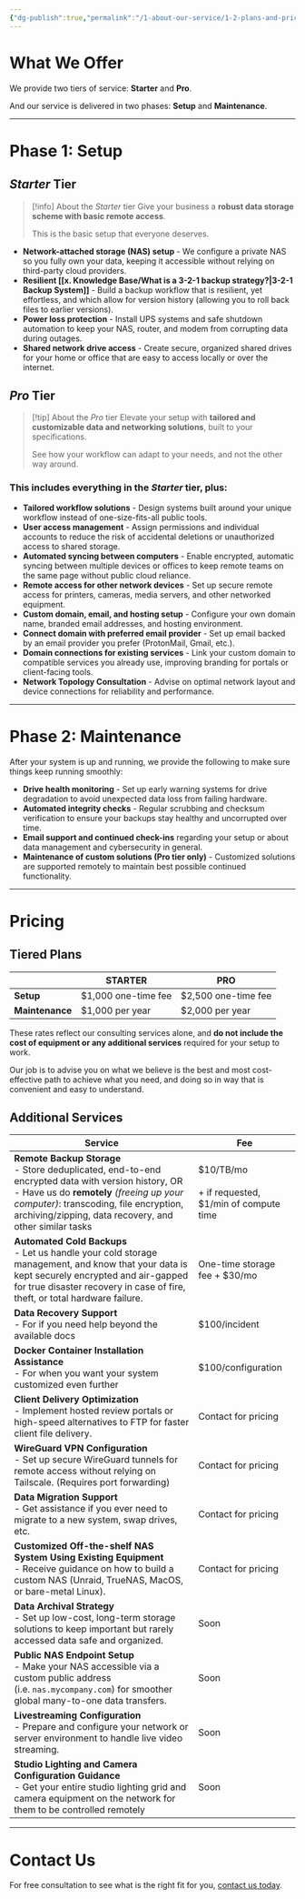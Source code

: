 ```yaml
---
{"dg-publish":true,"permalink":"/1-about-our-service/1-2-plans-and-pricing/"}
---
```


# What We Offer

We provide two tiers of service: **Starter** and **Pro**.

And our service is delivered in two phases: **Setup** and **Maintenance**.

---
# Phase 1: Setup

## *Starter* Tier

> [!info] About the *Starter* tier
> Give your business a **robust data storage scheme with basic remote access**.
> 
> This is the basic setup that everyone deserves.

- **Network-attached storage (NAS) setup** - We configure a private NAS so you fully own your data, keeping it accessible without relying on third-party cloud providers.
- **Resilient [[x. Knowledge Base/What is a 3-2-1 backup strategy?\|3-2-1 Backup System]]** - Build a backup workflow that is resilient, yet effortless, and which allow for version history (allowing you to roll back files to earlier versions).
- **Power loss protection** - Install UPS systems and safe shutdown automation to keep your NAS, router, and modem from corrupting data during outages.
- **Shared network drive access** - Create secure, organized shared drives for your home or office that are easy to access locally or over the internet.
## *Pro* Tier

> [!tip] About the *Pro* tier
> Elevate your setup with **tailored and customizable data and networking solutions**, built to your specifications.
> 
> See how your workflow can adapt to your needs, and not the other way around.

### This includes everything in the *Starter* tier, plus:

- **Tailored workflow solutions** - Design systems built around your unique workflow instead of one-size-fits-all public tools.
- **User access management** - Assign permissions and individual accounts to reduce the risk of accidental deletions or unauthorized access to shared storage.
- **Automated syncing between computers** - Enable encrypted, automatic syncing between multiple devices or offices to keep remote teams on the same page without public cloud reliance.
- **Remote access for other network devices** - Set up secure remote access for printers, cameras, media servers, and other networked equipment.
- **Custom domain, email, and hosting setup** - Configure your own domain name, branded email addresses, and hosting environment.
- **Connect domain with preferred email provider** - Set up email backed by an email provider you prefer (ProtonMail, Gmail, etc.).
- **Domain connections for existing services** - Link your custom domain to compatible services you already use, improving branding for portals or client-facing tools.
- **Network Topology Consultation** - Advise on optimal network layout and device connections for reliability and performance.

---
# Phase 2: Maintenance

After your system is up and running, we provide the following to make sure things keep running smoothly:

- **Drive health monitoring** - Set up early warning systems for drive degradation to avoid unexpected data loss from failing hardware.
- **Automated integrity checks** - Regular scrubbing and checksum verification to ensure your backups stay healthy and uncorrupted over time.
- **Email support and continued check-ins** regarding your setup or about data management and cybersecurity in general.
- **Maintenance of custom solutions (Pro tier only)** - Customized solutions are supported remotely to maintain best possible continued functionality.

---
# Pricing

## Tiered Plans

|                 | **STARTER**         | **PRO**             |
| --------------- | ------------------- | ------------------- |
| **Setup**       | $1,000 one-time fee | $2,500 one-time fee |
| **Maintenance** | $1,000 per year     | $2,000 per year     |

These rates reflect our consulting services alone, and **do not include the cost of equipment or any additional services** required for your setup to work.

Our job is to advise you on what we believe is the best and most cost-effective path to achieve what you need, and doing so in way that is convenient and easy to understand.

## Additional Services

| Service                                                                                                                                                                                                                                                    | Fee                                                       |
| ---------------------------------------------------------------------------------------------------------------------------------------------------------------------------------------------------------------------------------------------------------- | --------------------------------------------------------- |
| **Remote Backup Storage**  <br>- Store deduplicated, end-to-end encrypted data with version history, OR<br>- Have us do **remotely** *(freeing up your computer)*: transcoding, file encryption, archiving/zipping, data recovery, and other similar tasks | $10/TB/mo<br>  <br>+ if requested, $1/min of compute time |
| **Automated Cold Backups**  <br>- Let us handle your cold storage management, and know that your data is kept securely encrypted and air-gapped for true disaster recovery in case of fire, theft, or total hardware failure.                              | One-time storage fee + $30/mo                             |
| **Data Recovery Support**  <br>- For if you need help beyond the available docs                                                                                                                                                                            | $100/incident                                             |
| **Docker Container Installation Assistance**<br>- For when you want your system customized even further                                                                                                                                                    | $100/configuration                                        |
| **Client Delivery Optimization**<br>- Implement hosted review portals or high-speed alternatives to FTP for faster client file delivery.                                                                                                                   | Contact for pricing                                       |
| **WireGuard VPN Configuration**<br>- Set up secure WireGuard tunnels for remote access without relying on Tailscale. (Requires port forwarding)                                                                                                            | Contact for pricing                                       |
| **Data Migration Support**<br>- Get assistance if you ever need to migrate to a new system, swap drives, etc.                                                                                                                                              | Contact for pricing                                       |
| **Customized Off-the-shelf NAS System Using Existing Equipment**<br>- Receive guidance on how to build a custom NAS (Unraid, TrueNAS, MacOS, or bare-metal Linux).                                                                                         | Contact for pricing                                       |
| **Data Archival Strategy**<br>- Set up low-cost, long-term storage solutions to keep important but rarely accessed data safe and organized.                                                                                                                | Soon                                                      |
| **Public NAS Endpoint Setup**<br>- Make your NAS accessible via a custom public address (i.e. `nas.mycompany.com`) for smoother global many-to-one data transfers.                                                                                         | Soon                                                      |
| **Livestreaming Configuration**<br>- Prepare and configure your network or server environment to handle live video streaming.                                                                                                                              | Soon                                                      |
| **Studio Lighting and Camera Configuration Guidance**<br>- Get your entire studio lighting grid and camera equipment on the network for them to be controlled remotely                                                                                     | Soon                                                      |

---
# Contact Us

For free consultation to see what is the right fit for you, [contact us today](mailto:contact@strayframes.com).